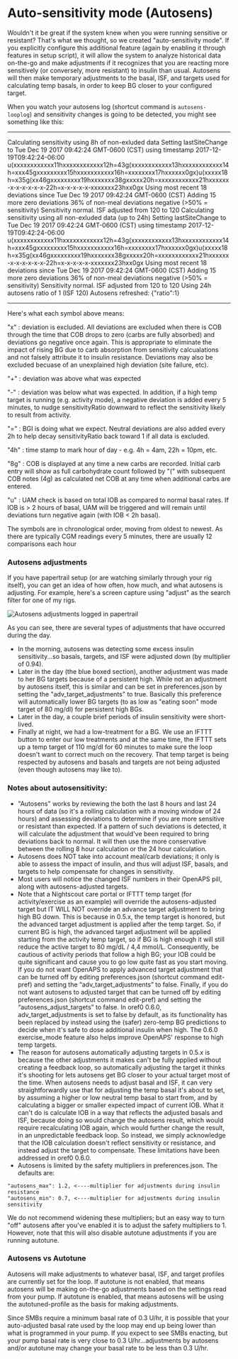 # Auto-sensitivity mode (Autosens)


Wouldn't it be great if the system knew when you were running sensitive or resistant? That's what we thought, so we created "auto-sensitivity mode". If you explicitly configure this additional feature (again by enabling it through features in setup script), it will allow the system to analyze historical data on-the-go and make adjustments if it recognizes that you are reacting more sensitively (or conversely, more resistant) to insulin than usual. Autosens will then make temporary adjustments to the basal, ISF, and targets used for calculating temp basals, in order to keep BG closer to your configured target.

When you watch your autosens log (shortcut command is `autosens-looplog`) and sensitivity changes is going to be detected, you might see something like this:
******************
Calculating sensitivity using 8h of non-exluded data
Setting lastSiteChange to Tue Dec 19 2017 09:42:24 GMT-0600 (CST) using timestamp 2017-12-19T09:42:24-06:00
u(xxxxxxxxxxxx11hxxxxxxxxxxxx12h=43g(xxxxxxxxxxxx13hxxxxxxxxxxxx14h=xxx45gxxxxxxxxx15hxxxxxxxxxxx16h=xxxxxxxx17hxxxxxx0gx)u(xxxxx18h=x35g(xx46gxxxxxxxxx19hxxxxxxx38gxxxxx20h=xxxxxxxxxxxx21hxxxxxx-x-x-x-x-x-x-22h=x-x-x-x-x-xxxxxxx23hxx0gx
Using most recent 18 deviations since Tue Dec 19 2017 09:42:24 GMT-0600 (CST)
Adding 15 more zero deviations
36% of non-meal deviations negative (>50% = sensitivity)
Sensitivity normal.
ISF adjusted from 120 to 120
Calculating sensitivity using all non-exluded data (up to 24h)
Setting lastSiteChange to Tue Dec 19 2017 09:42:24 GMT-0600 (CST) using timestamp 2017-12-19T09:42:24-06:00
u(xxxxxxxxxxxx11hxxxxxxxxxxxx12h=43g(xxxxxxxxxxxx13hxxxxxxxxxxxx14h=xxx45gxxxxxxxxx15hxxxxxxxxxxx16h=xxxxxxxx17hxxxxxx0gx)u(xxxxx18h=x35g(xx46gxxxxxxxxx19hxxxxxxx38gxxxxx20h=xxxxxxxxxxxx21hxxxxxx-x-x-x-x-x-x-22h=x-x-x-x-x-xxxxxxx23hxx0gx
Using most recent 18 deviations since Tue Dec 19 2017 09:42:24 GMT-0600 (CST)
Adding 15 more zero deviations
36% of non-meal deviations negative (>50% = sensitivity)
Sensitivity normal.
ISF adjusted from 120 to 120
Using 24h autosens ratio of 1 (ISF 120)
Autosens refreshed: {"ratio":1}
******************
Here's what each symbol above means:

 "x"  : deviation is excluded.  All deviations are excluded when there is COB through the time that COB drops to zero (carbs are fully absorbed) and deviations go negative once again.  This is appropriate to eliminate the impact of rising BG due to carb absorption from sensitivity calcualations and not falsely attribute it to insulin resistance.  Deviations may also be excluded becuase of an unexplained high deviation (site failure, etc).

 "+"  : deviation was above what was expected

 "-"  : deviation was below what was expected.   In addition, if a high temp target is running (e.g. activity mode), a negative deviation is added every 5 minutes, to nudge sensitivityRatio downward to reflect the sensitivity likely to result from activity.

 "="  : BGI is doing what we expect.  Neutral deviations are also added every 2h to help decay sensitivityRatio back toward 1 if all data is excluded. 
 
 "4h" : time stamp to mark hour of day - e.g. 4h = 4am, 22h = 10pm, etc.
 
 "8g" : COB is displayed at any time a new carbs are recorded. Initial carb entry will show as full carbohydrate count followed by "(" with subsequent COB notes (4g) as calculated net COB at any time when additional carbs are entered.
 
 "u"  : UAM check is based on total IOB as compared to normal basal rates. If IOB is > 2 hours of basal, UAM will be triggered and will remain until deviations turn negative again (with IOB < 2h basal).
 
The symbols are in chronological order, moving from oldest to newest.  As there are typically CGM readings every 5 minutes, there are usually 12 comparisons each hour

### Autosens adjustments

If you have papertrail setup (or are watching similarly through your rig itself), you can get an idea of how often, how much, and what autosens is adjusting.  For example, here's a screen capture using "adjust" as the search filter for one of my rigs.

![Autosens adjustments logged in papertrail](../Images/customize-iterate/autosens-adjust.png)

As you can see, there are several types of adjustments that have occurred during the day.  
* In the morning, autosens was detecting some excess insulin sensitivity...so basals, targets, and ISF were adjusted down (by multiplier of 0.94).  
* Later in the day (the blue boxed section), another adjustment was made to her BG targets because of a persistent high.  While not an adjustment by autosens itself, this is similar and can be set in preferences.json by setting the "adv_target_adjustments" to true.  Basically this preference will automatically lower BG targets (to as low as "eating soon" mode target of 80 mg/dl) for persistent high BGs.  
* Later in the day, a couple brief periods of insulin sensitivity were short-lived.
* Finally at night, we had a low-treatment for a BG.  We use an IFTTT button to enter our low treatments and at the same time, the IFTTT sets up a temp target of 110 mg/dl for 60 minutes to make sure the loop doesn't want to correct much on the recovery.  That temp target is being respected by autosens and basals and targets are not being adjusted (even though autosens may like to).  

### Notes about autosensitivity:

* "Autosens" works by reviewing the both the last 8 hours and last 24 hours of data (so it's a rolling calculation with a moving window of 24 hours) and assessing deviations to determine if you are more sensitive or resistant than expected. If a pattern of such deviations is detected, it will calculate the adjustment that would've been required to bring deviations back to normal.  It will then use the more conservative between the rolling 8 hour calculation or the 24 hour calculation.
* Autosens does NOT take into account meal/carb deviations; it only is able to assess the impact of insulin, and thus will adjust ISF, basals, and targets to help compensate for changes in sensitivity. 
* Most users will notice the changed ISF numbers in their OpenAPS pill, along with autosens-adjusted targets.
* Note that a Nightscout care portal or IFTTT temp target (for activity/exercise as an example) will override the autosens-adjusted target but IT WILL NOT override an advance target adjustment to bring high BG down. This is because in 0.5.x, the temp target is honored, but the advanced target adjustment is applied after the temp target. So, if current BG is high, the advanced target adjustment will be applied starting from the activity temp target, so if BG is high enough it will still reduce the active target to 80 mg/dL / 4,4 mmol/L. Consequently, be cautious of activity periods that follow a high BG; your IOB could be quite significant and cause you to go low quite fast as you start moving. If you do not want OpenAPS to apply advanced target adjustment that can be turned off by editing preferences.json (shortcut command edit-pref) and setting the “adv_target_adjustments” to false. Finally, if you do not want autosens to adjusted target that can be turned off by editing preferences.json (shortcut command edit-pref) and setting the “autosens_adjust_targets” to false.  In oref0 0.6.0, adv_target_adjustments is set to false by default, as its functionality has been replaced by instead using the (safer) zero-temp BG predictions to decide when it's safe to dose additional insulin when high.  The 0.6.0 exercise_mode feature also helps improve OpenAPS' response to high temp targets.
* The reason for autosens automatically adjusting targets in 0.5.x is because the other adjustments it makes can't be fully applied without creating a feedback loop, so automatically adjusting the target it thinks it's shooting for lets autosens get BG closer to your actual target most of the time. When autosens needs to adjust basal and ISF, it can very straightforwardly use that for adjusting the temp basal it's about to set, by assuming a higher or low neutral temp basal to start from, and by calculating a bigger or smaller expected impact of current IOB.  What it can't do is calculate IOB in a way that reflects the adjusted basals and ISF, because doing so would change the autosens result, which would require recalculating IOB again, which would further change the result, in an unpredictable feedback loop. So instead, we simply acknowledge that the IOB calculation doesn't reflect sensitivity or resistance, and instead adjust the target to compensate. These limitations have been addressed in oref0 0.6.0.
* Autosens is limited by the safety multipliers in preferences.json. The defaults are:
```
"autosens_max": 1.2, <----multiplier for adjustments during insulin resistance
"autosens_min": 0.7, <----multiplier for adjustments during insulin sensitivity
```
We do not recommend widening these multipliers; but an easy way to turn "off" autosens after you've enabled it is to adjust the safety multipliers to 1. However, note that this will also disable autotune adjustments if you are running autotune. 

### Autosens vs Autotune

Autosens will make adjustments to whatever basal, ISF, and target profiles are currently set for the loop.  If autotune is not enabled, that means autosens will be making on-the-go adjustments based on the settings read from your pump.  If autotune is enabled, that means autosens will be using the autotuned-profile as the basis for making adjustments.

Since SMBs require a minimum basal rate of 0.3 U/hr, it is possible that your auto-adjusted basal rate used by the loop may end up being lower than what is programmed in your pump.  If you expect to see SMBs enacting, but your pump basal rate is very close to 0.3 U/hr...adjustments by autosens and/or autotune may change your basal rate to be less than 0.3 U/hr.
